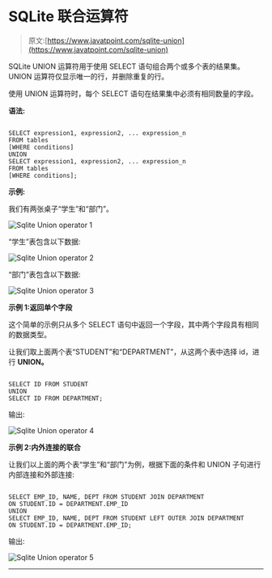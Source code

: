 # SQLite 联合运算符

> 原文:[https://www.javatpoint.com/sqlite-union](https://www.javatpoint.com/sqlite-union)

SQLite UNION 运算符用于使用 SELECT 语句组合两个或多个表的结果集。UNION 运算符仅显示唯一的行，并删除重复的行。

使用 UNION 运算符时，每个 SELECT 语句在结果集中必须有相同数量的字段。

**语法:**

```

SELECT expression1, expression2, ... expression_n
FROM tables
[WHERE conditions]
UNION
SELECT expression1, expression2, ... expression_n
FROM tables
[WHERE conditions]; 

```

**示例:**

我们有两张桌子“学生”和“部门”。

![Sqlite Union operator 1](../Images/d15d1873d46627365fa08a0b9926dda8.png)

“学生”表包含以下数据:

![Sqlite Union operator 2](../Images/f579d64977a8b482912333a30cff959d.png)

“部门”表包含以下数据:

![Sqlite Union operator 3](../Images/e7778a8338fc4832d888a5441e2d86ec.png)

**示例 1:返回单个字段**

这个简单的示例只从多个 SELECT 语句中返回一个字段，其中两个字段具有相同的数据类型。

让我们取上面两个表“STUDENT”和“DEPARTMENT”，从这两个表中选择 id，进行 **UNION。**

```

SELECT ID FROM STUDENT
UNION
SELECT ID FROM DEPARTMENT; 

```

输出:

![Sqlite Union operator 4](../Images/c4042a18724211c7955ec78e2f2c6afc.png)

**示例 2:内外连接的联合**

让我们以上面的两个表“学生”和“部门”为例，根据下面的条件和 UNION 子句进行内部连接和外部连接:

```

SELECT EMP_ID, NAME, DEPT FROM STUDENT JOIN DEPARTMENT
ON STUDENT.ID = DEPARTMENT.EMP_ID
UNION
SELECT EMP_ID, NAME, DEPT FROM STUDENT LEFT OUTER JOIN DEPARTMENT
ON STUDENT.ID = DEPARTMENT.EMP_ID; 

```

输出:

![Sqlite Union operator 5](../Images/191900245b4d67cfa945da0b58080a27.png)

* * *